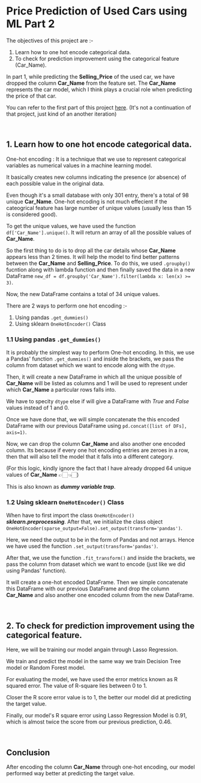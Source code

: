 # Price Prediction of Used Cars using ML Part 2

The objectives of this project are :-
1. Learn how to one hot encode categorical data.
2. To check for prediction improvement using the categorical feature (Car_Name).

In part 1, while predicting the **Selling_Price** of the used car, we have dropped the column **Car_Name** from the feature set. The **Car_Name** represents the car model, which I think plays a crucial role when predicting the price of that car.

You can refer to the first part of this project [here](https://github.com/sreedevnair/Price-prediction-of-used-cars-using-basic-ML). (It's not a continuation of that project, just kind of an another iteration)

<br>

## 1. Learn how to one hot encode categorical data.
One-hot encoding : It is a technique that we use to represent categorical variables as numerical values in a machine learning model.

It basically creates new columns indicating the presence (or absence) of each possible value in the original data.

Even though it's a small database with only 301 entry, there's a total of 98 unique **Car_Name**. One-hot encoding is not much effecient if the cateogrical feature has large number of unique values (usually less than 15 is considered good).

To get the unique values, we have used the function `df['Car_Name'].unique()`. It will return an array of all the possible values of **Car_Name**.

So the first thing to do is to drop all the car details whose **Car_Name** appears less than 2 times. It will help the model to find better patterns between the **Car_Name** and **Selling_Price**.  To do this, we used `.groupby()` fucntion along with lambda function and then finally saved the data in a new DataFrame `new_df = df.groupby('Car_Name').filter(lambda x: len(x) >= 3)`.

Now, the new DataFrame contains a total of 34 unique values.

There are 2 ways to perform one hot encoding :-
1. Using pandas `.get_dummies()`
2. Using sklearn `OneHotEncoder()` Class

### 1.1 Using pandas `.get_dummies()`
It is probably the simplest way to perform One-hot encoding. In this, we use a Pandas' function `.get_dummies()` and inside the brackets, we pass the column from dataset which we want to encode along with the `dtype`. 

Then, it will create a new DataFrame in which all the unique possible of **Car_Name** will be listed as columns and 1 will be used to represent under which **Car_Name** a particular rows falls into.

We have to specity `dtype` else if will give a DataFrame with *True* and *False* values instead of 1 and 0.

Once we have done that, we will simple concatenate the this encoded DataFrame with our previous DataFrame using `pd.concat([list of DFs], axis=1)`.

Now, we can drop the column **Car_Name** and also another one encoded column. Its because if every one hot encoding entries are zeroes in a row, then that will also tell the model that it falls into a different category.

(For this logic, kindly ignore the fact that I have already dropped 64 unique values of **Car_Name** 👉🏻👈🏻)

This is also known as ***dummy variable trap***.

### 1.2 Using sklearn `OneHotEncoder()` Class
When have to first import the class `OneHotEncoder()` ***sklearn.preprocessing***. After that, we initialize the class object `OneHotEncoder(sparse_output=False).set_output(transform='pandas')`.

Here, we need the output to be in the form of Pandas and not arrays. Hence we have used the function `.set_output(transform='pandas')`.

After that, we use the function `.fit_transform()` and inside the brackets, we pass the column from dataset which we want to encode (just like we did using Pandas' function). 

It will create a one-hot encoded DataFrame. Then we simple concatenate this DataFrame with our previous DataFrame and drop the column **Car_Name** and also another one encoded column from the new DataFrame.

<br>

## 2. To check for prediction improvement using the categorical feature.
Here, we will be training our model angain through Lasso Regression.

We train and predict the model in the same way we train Decision Tree model or Random Forest model.

For evaluating the model, we have used the error metrics known as R squared error. The value of R-square lies between 0 to 1.

Closer the R score error value is to 1, the better our model did at predicting the target value.

Finally, our model's R square error using Lasso Regression Model is 0.91, which is almost twice the score from our previous prediction, 0.46.

<br>

## Conclusion 
After encoding the column **Car_Name** through one-hot encoding, our model performed way better at predicting the target value.
